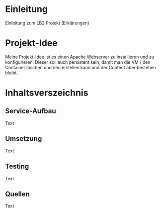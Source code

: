 # Einleitung
Einleitung zum LB2 Projekt (Erklärungen)

# Projekt-Idee

Meine Projekt-Idee ist es einen Apache Webserver zu installieren und zu konfigurieren.
Dieser soll auch persistent sein, damit man die VM / den Container löschen und neu erstellen kann und der Content aber bestehen bleibt.

# Inhaltsverszeichnis

## Service-Aufbau 
Text

## Umsetzung
Text

## Testing
Text

## Quellen
Text
